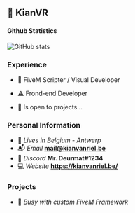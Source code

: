 ## 💼 KianVR


#### Github Statistics
![GitHub stats](https://github-readme-stats.vercel.app/api?username=KianVR&count_private=true&show_icons=true&theme=omni)

### Experience
- 📝 FiveM Scripter / Visual Developer
- ⚠️ Frond-end Developer

- 🔎 Is open to projects...

### Personal Information
- 🏡 *Lives in Belgium - Antwerp*
- 📬 *Email* **mail@kianvanriel.be**
- 👀 *Discord* **Mr. Deurmat#1234**
- 💻 *Website* **https://kianvanriel.be/**


### Projects
- 📢 *Busy with custom FiveM Framework*
